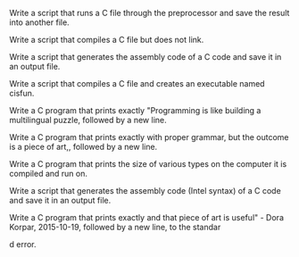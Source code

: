 

Write a script that runs a C file through the preprocessor and save the result into another file.                                       

Write a script that compiles a C file but does not link.                                                                                

Write a script that generates the assembly code of a C code and save it in an output file.                                              

Write a script that compiles a C file and creates an executable named cisfun.                                                           

Write a C program that prints exactly "Programming is like building a multilingual puzzle, followed by a new line.                      

Write a C program that prints exactly with proper grammar, but the outcome is a piece of art,, followed by a new line.                  

Write a C program that prints the size of various types on the computer it is compiled and run on.                                      

Write a script that generates the assembly code (Intel syntax) of a C code and save it in an output file.                               

Write a C program that prints exactly and that piece of art is useful" - Dora Korpar, 2015-10-19, followed by a new line, to the standar

d error.

